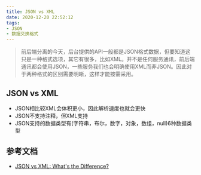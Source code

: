 ```yaml
---
title: JSON vs XML
date: 2020-12-20 22:52:12
tags:
- JSON
- 数据交换格式
---
```


> 前后端分离的今天，后台提供的API一般都是JSON格式数据，但要知道这只是一种格式选项，其它有很多，比如XML。并不是任何服务通讯，前后端通讯都会使用JSON，一些服务我们也会明确使用XML而非JSON。因此对于两种格式的区别需要明晰，这样才能按需采用。



## JSON vs XML

- JSON相比较XML会体积更小，因此解析速度也就会更快
- JSON不支持注释，但XML支持
- JSON支持的数据类型有(字符串，布尔，数字，对象，数组，null)6种数据类型









## 参考文档

- [JSON vs XML: What's the Difference?](https://www.guru99.com/json-vs-xml-difference.html)


